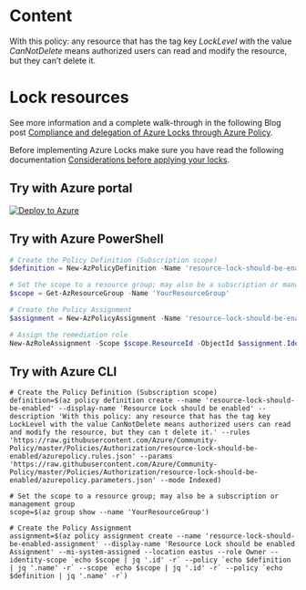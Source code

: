 # Content
With this policy: any resource that has the tag key *LockLevel* with the value *CanNotDelete* means authorized users can read and modify the resource, but they can’t delete it.

# Lock resources

See more information and a complete walk-through in the following Blog post [Compliance and delegation of Azure Locks through Azure Policy](https://faun.pub/compliance-and-delegation-of-azure-locks-through-azure-policy-9f464d40faee).


Before implementing Azure Locks make sure you have read the following documentation [Considerations before applying your locks](https://docs.microsoft.com/en-us/azure/azure-resource-manager/management/lock-resources?tabs=json&WT.mc_id=AZ-MVP-5003548#considerations-before-applying-your-locks).

## Try with Azure portal

[![Deploy to Azure](http://azuredeploy.net/deploybutton.png)](https://portal.azure.com/#blade/Microsoft_Azure_Policy/CreatePolicyDefinitionBlade/uri/https%3A%2F%2Fraw.githubusercontent.com%2FAzure%2FCommunity-Policy%2Fmaster%2FPolicies%2FAuthorization%2Fresource-lock-should-be-enabled%2Fazurepolicy.json)

## Try with Azure PowerShell

````powershell
# Create the Policy Definition (Subscription scope)
$definition = New-AzPolicyDefinition -Name 'resource-lock-should-be-enabled' -DisplayName 'Resource Lock should be enabled' -description 'With this policy: any resource that has the tag key LockLevel with the value CanNotDelete means authorized users can read and modify the resource, but they can t delete it.' -Policy 'https://raw.githubusercontent.com/Azure/Community-Policy/master/Policies/Authorization/resource-lock-should-be-enabled/azurepolicy.rules.json' -Parameter 'https://raw.githubusercontent.com/Azure/Community-Policy/master/Policies/Authorization/resource-lock-should-be-enabled/azurepolicy.parameters.json' -Mode Indexed

# Set the scope to a resource group; may also be a subscription or management group
$scope = Get-AzResourceGroup -Name 'YourResourceGroup'

# Create the Policy Assignment
$assignment = New-AzPolicyAssignment -Name 'resource-lock-should-be-enabled-assignment' -DisplayName 'Resource Lock should be enabled - Assignment' -Scope $scope.ResourceId -PolicyDefinition $definition -IdentityType "SystemAssigned" -Location $scope.Location

# Assign the remediation role
New-AzRoleAssignment -Scope $scope.ResourceId -ObjectId $assignment.Identity.PrincipalId -RoleDefinitionId $definition.Properties.PolicyRule.then.details.roleDefinitionIds[0].split("/")[-1]

````

## Try with Azure CLI

```cli
# Create the Policy Definition (Subscription scope)
definition=$(az policy definition create --name 'resource-lock-should-be-enabled' --display-name 'Resource Lock should be enabled' --description 'With this policy: any resource that has the tag key LockLevel with the value CanNotDelete means authorized users can read and modify the resource, but they can t delete it.' --rules 'https://raw.githubusercontent.com/Azure/Community-Policy/master/Policies/Authorization/resource-lock-should-be-enabled/azurepolicy.rules.json' --params 'https://raw.githubusercontent.com/Azure/Community-Policy/master/Policies/Authorization/resource-lock-should-be-enabled/azurepolicy.parameters.json' --mode Indexed)

# Set the scope to a resource group; may also be a subscription or management group
scope=$(az group show --name 'YourResourceGroup')

# Create the Policy Assignment
assignment=$(az policy assignment create --name 'resource-lock-should-be-enabled-assignment' --display-name 'Resource Lock should be enabled Assignment' --mi-system-assigned --location eastus --role Owner --identity-scope `echo $scope | jq '.id' -r` --policy `echo $definition | jq '.name' -r` --scope `echo $scope | jq '.id' -r` --policy `echo $definition | jq '.name' -r`)
```
